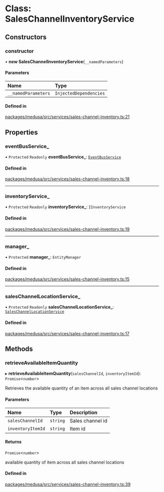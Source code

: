 # Class: SalesChannelInventoryService

## Constructors

### constructor

• **new SalesChannelInventoryService**(`__namedParameters`)

#### Parameters

| Name | Type |
| :------ | :------ |
| `__namedParameters` | `InjectedDependencies` |

#### Defined in

[packages/medusa/src/services/sales-channel-inventory.ts:21](https://github.com/olivermrbl/medusa/blob/e6581663e/packages/medusa/src/services/sales-channel-inventory.ts#L21)

## Properties

### eventBusService\_

• `Protected` `Readonly` **eventBusService\_**: [`EventBusService`](EventBusService.md)

#### Defined in

[packages/medusa/src/services/sales-channel-inventory.ts:18](https://github.com/olivermrbl/medusa/blob/e6581663e/packages/medusa/src/services/sales-channel-inventory.ts#L18)

___

### inventoryService\_

• `Protected` `Readonly` **inventoryService\_**: `IInventoryService`

#### Defined in

[packages/medusa/src/services/sales-channel-inventory.ts:19](https://github.com/olivermrbl/medusa/blob/e6581663e/packages/medusa/src/services/sales-channel-inventory.ts#L19)

___

### manager\_

• `Protected` **manager\_**: `EntityManager`

#### Defined in

[packages/medusa/src/services/sales-channel-inventory.ts:15](https://github.com/olivermrbl/medusa/blob/e6581663e/packages/medusa/src/services/sales-channel-inventory.ts#L15)

___

### salesChannelLocationService\_

• `Protected` `Readonly` **salesChannelLocationService\_**: [`SalesChannelLocationService`](SalesChannelLocationService.md)

#### Defined in

[packages/medusa/src/services/sales-channel-inventory.ts:17](https://github.com/olivermrbl/medusa/blob/e6581663e/packages/medusa/src/services/sales-channel-inventory.ts#L17)

## Methods

### retrieveAvailableItemQuantity

▸ **retrieveAvailableItemQuantity**(`salesChannelId`, `inventoryItemId`): `Promise`<`number`\>

Retrieves the available quantity of an item across all sales channel locations

#### Parameters

| Name | Type | Description |
| :------ | :------ | :------ |
| `salesChannelId` | `string` | Sales channel id |
| `inventoryItemId` | `string` | Item id |

#### Returns

`Promise`<`number`\>

available quantity of item across all sales channel locations

#### Defined in

[packages/medusa/src/services/sales-channel-inventory.ts:39](https://github.com/olivermrbl/medusa/blob/e6581663e/packages/medusa/src/services/sales-channel-inventory.ts#L39)
